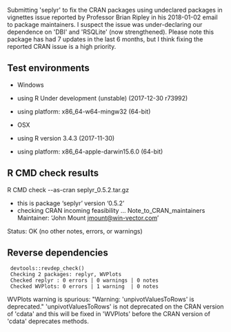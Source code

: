 
Submitting 'seplyr' to fix the CRAN packages using undeclared packages in vignettes issue
reported by Professor Brian Ripley in his 2018-01-02 email to package maintainers. I
suspect the issue was under-declaring our dependence on 'DBI' and 'RSQLite' (now strengthened).
Please note this package has had 7 updates in the last 6 months, but I think fixing 
the reported CRAN issue is a high priority.


## Test environments

  * Windows
  * using R Under development (unstable) (2017-12-30 r73992)
  * using platform: x86_64-w64-mingw32 (64-bit)

  * OSX
  * using R version 3.4.3 (2017-11-30)
  * using platform: x86_64-apple-darwin15.6.0 (64-bit)
 

## R CMD check results

R CMD check --as-cran seplyr_0.5.2.tar.gz 

  * this is package ‘seplyr’ version ‘0.5.2’
  * checking CRAN incoming feasibility ... Note_to_CRAN_maintainers
     Maintainer: ‘John Mount <jmount@win-vector.com>’


Status: OK (no other notes, errors, or warnings)

## Reverse dependencies

     devtools::revdep_check()
     Checking 2 packages: replyr, WVPlots
     Checked replyr : 0 errors | 0 warnings | 0 notes
     Checked WVPlots: 0 errors | 1 warning  | 0 notes

WVPlots warning is spurious:  "Warning: 'unpivotValuesToRows' is deprecated."
'unpivotValuesToRows' is not deprecated on the CRAN version of 'cdata' and
this will be fixed in 'WVPlots' before the CRAN version of 'cdata' deprecates 
methods.



